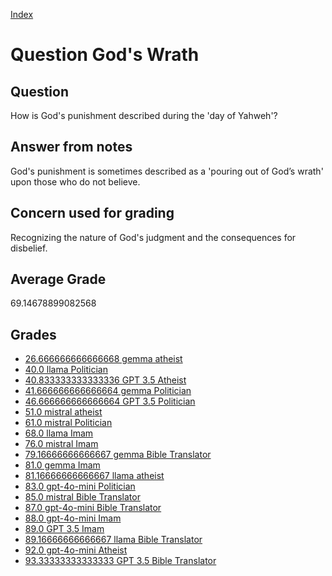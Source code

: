 
[Index](../../index.md)
# Question God's Wrath
## Question
How is God's punishment described during the 'day of Yahweh'?

## Answer from notes
God's punishment is sometimes described as a 'pouring out of God’s wrath' upon those who do not believe.

## Concern used for grading
Recognizing the nature of God's judgment and the consequences for disbelief.

## Average Grade
69.14678899082568

## Grades
 * [26.666666666666668 gemma atheist](../answers/gemma_atheist/God_s_Wrath.md)
 * [40.0 llama Politician](../answers/llama_Politician/God_s_Wrath.md)
 * [40.833333333333336 GPT 3.5 Atheist](../answers/GPT_3.5_Atheist/God_s_Wrath.md)
 * [41.666666666666664 gemma Politician](../answers/gemma_Politician/God_s_Wrath.md)
 * [46.666666666666664 GPT 3.5 Politician](../answers/GPT_3.5_Politician/God_s_Wrath.md)
 * [51.0 mistral atheist](../answers/mistral_atheist/God_s_Wrath.md)
 * [61.0 mistral Politician](../answers/mistral_Politician/God_s_Wrath.md)
 * [68.0 llama Imam](../answers/llama_Imam/God_s_Wrath.md)
 * [76.0 mistral Imam](../answers/mistral_Imam/God_s_Wrath.md)
 * [79.16666666666667 gemma Bible Translator](../answers/gemma_Bible_Translator/God_s_Wrath.md)
 * [81.0 gemma Imam](../answers/gemma_Imam/God_s_Wrath.md)
 * [81.16666666666667 llama atheist](../answers/llama_atheist/God_s_Wrath.md)
 * [83.0 gpt-4o-mini Politician](../answers/gpt-4o-mini_Politician/God_s_Wrath.md)
 * [85.0 mistral Bible Translator](../answers/mistral_Bible_Translator/God_s_Wrath.md)
 * [87.0 gpt-4o-mini Bible Translator](../answers/gpt-4o-mini_Bible_Translator/God_s_Wrath.md)
 * [88.0 gpt-4o-mini Imam](../answers/gpt-4o-mini_Imam/God_s_Wrath.md)
 * [89.0 GPT 3.5 Imam](../answers/GPT_3.5_Imam/God_s_Wrath.md)
 * [89.16666666666667 llama Bible Translator](../answers/llama_Bible_Translator/God_s_Wrath.md)
 * [92.0 gpt-4o-mini Atheist](../answers/gpt-4o-mini_Atheist/God_s_Wrath.md)
 * [93.33333333333333 GPT 3.5 Bible Translator](../answers/GPT_3.5_Bible_Translator/God_s_Wrath.md)
